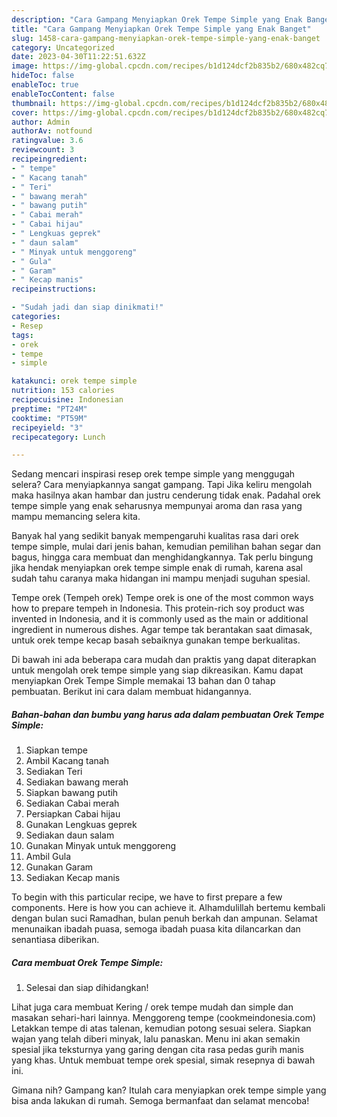 ```yaml
---
description: "Cara Gampang Menyiapkan Orek Tempe Simple yang Enak Banget"
title: "Cara Gampang Menyiapkan Orek Tempe Simple yang Enak Banget"
slug: 1458-cara-gampang-menyiapkan-orek-tempe-simple-yang-enak-banget
category: Uncategorized
date: 2023-04-30T11:22:51.632Z
image: https://img-global.cpcdn.com/recipes/b1d124dcf2b835b2/680x482cq70/orek-tempe-simple-foto-resep-utama.jpg
hideToc: false
enableToc: true
enableTocContent: false
thumbnail: https://img-global.cpcdn.com/recipes/b1d124dcf2b835b2/680x482cq70/orek-tempe-simple-foto-resep-utama.jpg
cover: https://img-global.cpcdn.com/recipes/b1d124dcf2b835b2/680x482cq70/orek-tempe-simple-foto-resep-utama.jpg
author: Admin
authorAv: notfound
ratingvalue: 3.6
reviewcount: 3
recipeingredient:
- " tempe"
- " Kacang tanah"
- " Teri"
- " bawang merah"
- " bawang putih"
- " Cabai merah"
- " Cabai hijau"
- " Lengkuas geprek"
- " daun salam"
- " Minyak untuk menggoreng"
- " Gula"
- " Garam"
- " Kecap manis"
recipeinstructions:

- "Sudah jadi dan siap dinikmati!"
categories:
- Resep
tags:
- orek
- tempe
- simple

katakunci: orek tempe simple 
nutrition: 153 calories
recipecuisine: Indonesian
preptime: "PT24M"
cooktime: "PT59M"
recipeyield: "3"
recipecategory: Lunch

---
```



Sedang mencari inspirasi resep orek tempe simple yang menggugah selera? Cara menyiapkannya sangat gampang. Tapi Jika keliru mengolah maka hasilnya akan hambar dan justru cenderung tidak enak. Padahal orek tempe simple yang enak seharusnya mempunyai aroma dan rasa yang mampu memancing selera kita.


Banyak hal yang sedikit banyak mempengaruhi kualitas rasa dari orek tempe simple, mulai dari jenis bahan, kemudian pemilihan bahan segar dan bagus, hingga cara membuat dan menghidangkannya. Tak perlu bingung jika hendak menyiapkan orek tempe simple enak di rumah, karena asal sudah tahu caranya maka hidangan ini mampu menjadi suguhan spesial.

Tempe orek (Tempeh orek) Tempe orek is one of the most common ways how to prepare tempeh in Indonesia. This protein-rich soy product was invented in Indonesia, and it is commonly used as the main or additional ingredient in numerous dishes. Agar tempe tak berantakan saat dimasak, untuk orek tempe kecap basah sebaiknya gunakan tempe berkualitas.


Di bawah ini ada beberapa cara mudah dan praktis yang dapat diterapkan untuk mengolah orek tempe simple yang siap dikreasikan. Kamu dapat menyiapkan Orek Tempe Simple memakai 13 bahan dan 0 tahap pembuatan. Berikut ini cara dalam membuat hidangannya.

<!--inarticleads1-->

##### Bahan-bahan dan bumbu yang harus ada dalam pembuatan Orek Tempe Simple:

1. Siapkan  tempe
1. Ambil  Kacang tanah
1. Sediakan  Teri
1. Sediakan  bawang merah
1. Siapkan  bawang putih
1. Sediakan  Cabai merah
1. Persiapkan  Cabai hijau
1. Gunakan  Lengkuas geprek
1. Sediakan  daun salam
1. Gunakan  Minyak untuk menggoreng
1. Ambil  Gula
1. Gunakan  Garam
1. Sediakan  Kecap manis


To begin with this particular recipe, we have to first prepare a few components. Here is how you can achieve it. Alhamdulillah bertemu kembali dengan bulan suci Ramadhan, bulan penuh berkah dan ampunan. Selamat menunaikan ibadah puasa, semoga ibadah puasa kita dilancarkan dan senantiasa diberikan. 

<!--inarticleads2-->

##### Cara membuat Orek Tempe Simple:


1. Selesai dan siap dihidangkan!

Lihat juga cara membuat Kering / orek tempe mudah dan simple dan masakan sehari-hari lainnya. Menggoreng tempe (cookmeindonesia.com) Letakkan tempe di atas talenan, kemudian potong sesuai selera. Siapkan wajan yang telah diberi minyak, lalu panaskan. Menu ini akan semakin spesial jika teksturnya yang garing dengan cita rasa pedas gurih manis yang khas. Untuk membuat tempe orek spesial, simak resepnya di bawah ini. 

Gimana nih? Gampang kan? Itulah cara menyiapkan orek tempe simple yang bisa anda lakukan di rumah. Semoga bermanfaat dan selamat mencoba!
